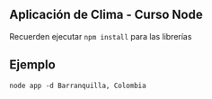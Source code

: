 ## Aplicación de Clima - Curso Node

Recuerden ejecutar ```npm install``` para las librerías


## Ejemplo
```
node app -d Barranquilla, Colombia
```